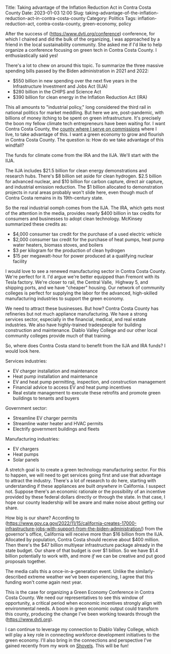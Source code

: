 Title: Taking advantage of the Inflation Reduction Act in Contra Costa County
Date: 2023-01-03 12:00
Slug: taking-advantage-of-the-inflation-reduction-act-in-contra-costa-county
Category: Politics
Tags: inflation-reduction-act, contra-costa-county, green-economy, policy

After the success of (https://www.dvti.org/conference) conference, for which I chaired and did the bulk of the organizing, I was approached by a friend in the local sustainability community. She asked me if I'd like to help organize a conference focusing on green tech in Contra Costa County. I enthusiastically said yes!

There's a lot to chew on around this topic. To summarize the three massive spending bills passed by the Biden administration in 2021 and 2022:

- $550 billion in new spending over the next five years in the Infrastructure Investment and Jobs Act (IIJA)
- $280 billion in the CHIPS and Science Act
- $390 billion for clean energy in the Inflation Reduction Act (IRA)

This all amounts to "industrial policy," long considered the third rail in national politics for market meddling. But here we are, post-pandemic, with billions of money itching to be spent on green infrastructure. It's precisely the boon my fellow climate tech entrepreneurs have been waiting for. I want Contra Costa County, the [county where I serve on commissions]({filename}what-is-the-contra-costa-county-board-of-supervisors.md) where I live, to take advantage of this. I want a green economy to grow and flourish in Contra Costa County. The question is: How do we take advantage of this windfall? 

The funds for climate come from the IRA and the IIJA. We'll start with the IIJA. 

The IIJA includes $21.5 billion for clean energy demonstrations and research hubs. There's $8 billion set aside for clean hydrogen. $2.5 billion for advanced nuclear, and $10 billion for carbon capture, direct air capture, and industrial emission reduction. The $1 billion allocated to demonstration projects in rural areas probably won't slide here, even though much of Contra Costa remains in its 19th-century state. 

So the real industrial oomph comes from the IIJA. The IRA, which gets most of the attention in the media, provides nearly $400 billion in tax credits for consumers and businesses to adopt clean technology. McKinsey summarized these credits as:

- $4,000 consumer tax credit for the purchase of a used electric vehicle
- $2,000 consumer tax credit for the purchase of heat pumps, heat pump water heaters, biomass stoves, and boilers
- $3 per kilogram for the production of clean hydrogen
- $15 per megawatt-hour for power produced at a qualifying nuclear facility

I would love to see a renewed manufacturing sector in Contra Costa County. We're perfect for it. I'd argue we're better equipped than Fremont with its Tesla factory. We're closer to rail, the Central Valle,  Highway 5, and shipping ports, and we have "cheaper" housing. Our network of community colleges is perfect for supplying the labor for the advanced, high-skilled manufacturing industries to support the green economy. 

We need to attract these businesses. But how? Contra Costa County has refineries but not much appliance manufacturing. We have a strong services sector, especially in the financial, medical, and real estate industries. We also have highly-trained tradespeople for building construction and maintenance. Diablo Valley College and our other local community colleges provide much of that training.

So, where does Contra Costa stand to benefit from the IIJA and IRA funds? I would look here. 

Services industries:

- EV charger installation and maintenance
- Heat pump installation and maintenance
- EV and heat pump permitting, inspection, and construction management
- Financial advice to access EV and heat pump incentives
- Real estate management to execute these retrofits and promote green buildings to tenants and buyers

Government sector:

- Streamline EV charger permits
- Streamline water heater and HVAC permits
- Electrify government buildings and fleets

Manufacturing industries:

- EV chargers
- Heat pumps
- Solar panels

A stretch goal is to create a green technology manufacturing sector. For this to happen, we will need to get services going first and use that advantage to attract the industry. There's a lot of research to do here, starting with understanding if these appliances are built *anywhere* in California. I suspect not. Suppose there's an economic rationale or the possibility of an incentive provided by these federal dollars directly or through the state. In that case, I hope our county leadership will be aware and make noise about getting our share. 

How big is our share? According to (https://www.gov.ca.gov/2022/11/15/california-creates-17000-infrastructure-jobs-with-support-from-the-biden-administration/) from the governor's office, California will receive more than $16 billion from the IIJA. Allocated by population, Contra Costa should receive about $400 million. Then there's the $47 billion multiyear infrastructure package already in the state budget. Our share of that budget is over $1 billion. So we have $1.4 billion potentially to work with, and more *if* we can be creative and put good proposals together.

The media calls this a once-in-a-generation event. Unlike the similarly-described extreme weather we've been experiencing, I agree that this funding won't come again next year.

This is the case for organizing a Green Economy Conference in Contra Costa County. We need our representatives to see this window of opportunity, a critical period when economic incentives strongly align with environmental needs. A boom in green economic output could transform this county, producing the change I've been working towards through the (https://www.dvti.org).

I can continue to leverage my connection to Diablo Valley College, which will play a key role in connecting workforce development initiatives to the green economy. I'll also bring in the connections and perspective I've gained recently from my work on [Shovels]({filename}business-evaluation-shovels.md). This will be fun!